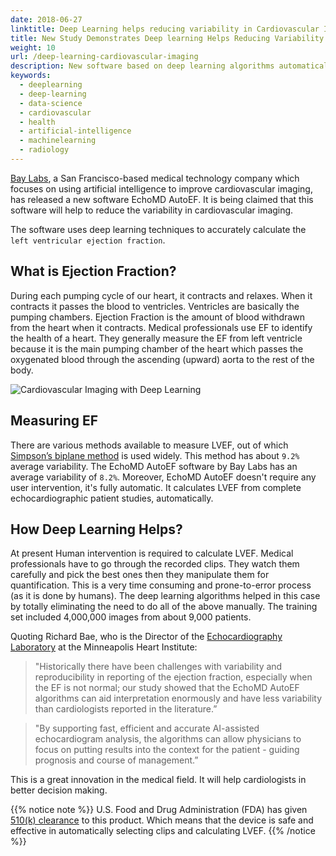 ```yaml
---
date: 2018-06-27
linktitle: Deep Learning helps reducing variability in Cardiovascular Imaging
title: New Study Demonstrates Deep learning Helps Reducing Variability In Cardiovascular Imaging
weight: 10
url: /deep-learning-cardiovascular-imaging
description: New software based on deep learning algorithms automatically and accurately calculates LVEF
keywords:
  - deeplearning
  - deep-learning
  - data-science
  - cardiovascular
  - health
  - artificial-intelligence
  - machinelearning
  - radiology
---
```

<meta property="og:image" content="https://tutswiki.com/images/deep-learning-cardiovascular.png"/>
<meta name="twitter:card" content="summary" />
<meta name="twitter:title" content="Deep Learning helps reducing variability in Cardiovascular Imaging" />
<meta name=”twitter:description” content="New software based on deep learning algorithms automatically and accurately calculates LVEF" />

[Bay Labs](https://baylabs.io/), a San Francisco-based medical technology company which focuses on using artificial intelligence to improve cardiovascular imaging, has released a new software EchoMD AutoEF. It is being claimed that this software will help to reduce the variability in cardiovascular imaging.

The software uses deep learning techniques to accurately calculate the `left ventricular ejection fraction`. 

## What is Ejection Fraction?
During each pumping cycle of our heart, it contracts and relaxes. When it contracts it passes the blood to ventricles. Ventricles are basically the pumping chambers. Ejection Fraction is the amount of blood withdrawn from the heart when it contracts. Medical professionals use EF to identify the health of a heart. They generally measure the EF from left ventricle because it is the main pumping chamber of the heart which passes the oxygenated blood through the ascending (upward) aorta to the rest of the body. 

![Cardiovascular Imaging with Deep Learning](/images/deep-learning-cardiovascular.png "Cardiovascular Imaging with Deep Learning")

## Measuring EF
There are various methods available to measure LVEF, out of which [Simpson’s biplane method](http://web.stanford.edu/group/ccm_echocardio/cgi-bin/mediawiki/index.php/Left_ventricle_systolic_function) is used widely. This method has about `9.2%` average variability. The EchoMD AutoEF software by Bay Labs has an average variability of `8.2%`. Moreover, EchoMD AutoEF doesn't require any user intervention, it's fully automatic. It calculates LVEF from complete echocardiographic patient studies, automatically.

## How Deep Learning Helps?
At present Human intervention is required to calculate LVEF. Medical professionals have to go through the recorded clips. They watch them carefully and pick the best ones then they manipulate them for quantification. This is a very time consuming and prone-to-error process (as it is done by humans). The deep learning algorithms helped in this case by totally eliminating the need to do all of the above manually. The training set included 4,000,000 images from about 9,000 patients.

Quoting Richard Bae, who is the Director of the [Echocardiography Laboratory](https://www.nhlbi.nih.gov/science/echocardiography-laboratory) at the Minneapolis Heart Institute:

> "Historically there have been challenges with variability and reproducibility in reporting of the ejection fraction, especially when the EF is not normal; our study showed that the EchoMD AutoEF algorithms can aid interpretation enormously and have less variability than cardiologists reported in the literature.”

> "By supporting fast, efficient and accurate AI-assisted echocardiogram analysis, the algorithms can allow physicians to focus on putting results into the context for the patient - guiding prognosis and course of management.”

This is a great innovation in the medical field. It will help cardiologists in better decision making.

{{% notice note %}}
U.S. Food and Drug Administration (FDA) has given [510(k) clearance](https://www.accessdata.fda.gov/scripts/cdrh/cfdocs/cfPMN/pmn.cfm) to this product. Which means that the device is safe and effective in automatically selecting clips and calculating LVEF.
{{% /notice %}}
